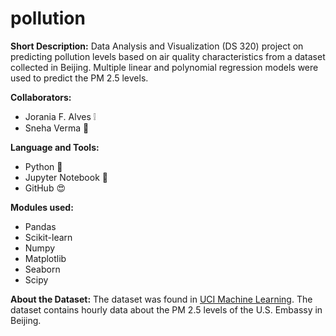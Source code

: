 # pollution
**Short Description:**
Data Analysis and Visualization (DS 320) project on predicting pollution levels based on air quality characteristics from a dataset collected in Beijing. Multiple linear and polynomial regression models were used to predict the PM 2.5 levels. 

**Collaborators:**
* Jorania F. Alves :grey_exclamation:
* Sneha Verma :wave:

**Language and Tools:**
* Python :snake:
* Jupyter Notebook :notebook:
* GitHub :heart_eyes:

**Modules used:**
* Pandas
* Scikit-learn
* Numpy
* Matplotlib
* Seaborn
* Scipy

**About the Dataset:**
The dataset was found in [UCI Machine Learning](https://archive.ics.uci.edu/ml/datasets/Beijing+PM2.5+Data). The dataset contains hourly data about the PM 2.5 levels of the U.S. Embassy in Beijing.
